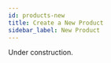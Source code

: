 ```yaml
---
id: products-new
title: Create a New Product
sidebar_label: New Product
---
```


Under construction.
